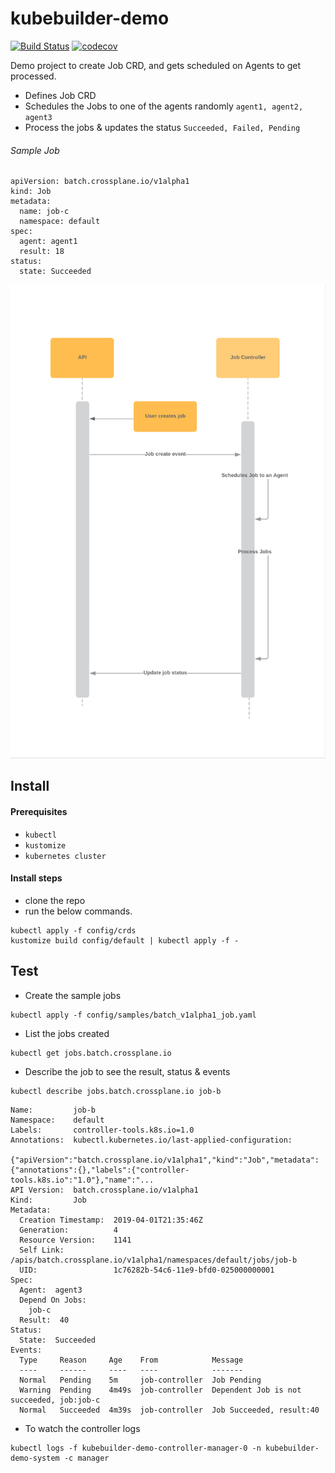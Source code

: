 # kubebuilder-demo

[![Build Status](https://travis-ci.org/saravanakumar-periyasamy/kubebuilder-demo.svg?branch=master)](https://travis-ci.org/saravanakumar-periyasamy/kubebuilder-demo) [![codecov](https://codecov.io/gh/saravanakumar-periyasamy/kubebuilder-demo/branch/master/graph/badge.svg)](https://codecov.io/gh/saravanakumar-periyasamy/kubebuilder-demo)

Demo project to create Job CRD, and gets scheduled on Agents to get processed.

* Defines Job CRD
* Schedules the Jobs to one of the agents randomly `agent1, agent2, agent3`
* Process the jobs & updates the status `Succeeded, Failed, Pending`

###### Sample Job

```
apiVersion: batch.crossplane.io/v1alpha1
kind: Job
metadata:
  name: job-c
  namespace: default
spec:
  agent: agent1
  result: 18
status:
  state: Succeeded
```

![Sequence Diagram](BasicSequenceDiagram.png)


## Install

#### Prerequisites

* `kubectl`
* `kustomize`
* `kubernetes cluster`

#### Install steps 

* clone the repo
* run the below commands. 
```
kubectl apply -f config/crds
kustomize build config/default | kubectl apply -f -
```

## Test

* Create the sample jobs
```
kubectl apply -f config/samples/batch_v1alpha1_job.yaml
```
* List the jobs created 
```
kubectl get jobs.batch.crossplane.io
```
* Describe the job to see the result, status & events
```
kubectl describe jobs.batch.crossplane.io job-b
```

```
Name:         job-b
Namespace:    default
Labels:       controller-tools.k8s.io=1.0
Annotations:  kubectl.kubernetes.io/last-applied-configuration:
                {"apiVersion":"batch.crossplane.io/v1alpha1","kind":"Job","metadata":{"annotations":{},"labels":{"controller-tools.k8s.io":"1.0"},"name":"...
API Version:  batch.crossplane.io/v1alpha1
Kind:         Job
Metadata:
  Creation Timestamp:  2019-04-01T21:35:46Z
  Generation:          4
  Resource Version:    1141
  Self Link:           /apis/batch.crossplane.io/v1alpha1/namespaces/default/jobs/job-b
  UID:                 1c76282b-54c6-11e9-bfd0-025000000001
Spec:
  Agent:  agent3
  Depend On Jobs:
    job-c
  Result:  40
Status:
  State:  Succeeded
Events:
  Type     Reason     Age    From            Message
  ----     ------     ----   ----            -------
  Normal   Pending    5m     job-controller  Job Pending
  Warning  Pending    4m49s  job-controller  Dependent Job is not succeeded, job:job-c
  Normal   Succeeded  4m39s  job-controller  Job Succeeded, result:40
```

* To watch the controller logs
```
kubectl logs -f kubebuilder-demo-controller-manager-0 -n kubebuilder-demo-system -c manager
```

